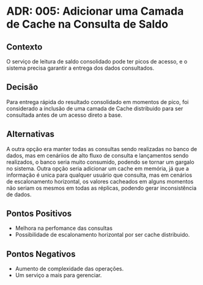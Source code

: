 # ADR: 005: Adicionar uma Camada de Cache na Consulta de Saldo

## Contexto

O serviço de leitura de saldo consolidado pode ter picos de acesso, e o sistema precisa garantir a entrega dos dados consultados. 

## Decisão

Para entrega rápida do resultado consolidado em momentos de pico, foi considerado a inclusão de uma camada de Cache distribuido para ser consultada antes de um acesso direto a base.

## Alternativas

A outra opção era manter todas as consultas sendo realizadas no banco de dados, mas em cenáriios de alto fluxo de consulta e lançamentos sendo realizados, o banco seria muito consumido, podendo se tornar um gargalo no sistema. Outra opção seria adicionar um cache em memória, já que a informação é unica para qualquer usuário que consulta, mas em cenários de escalonamento horizontal, os valores cacheados em alguns momentos não seriam os mesmos em todas as réplicas, podendo gerar inconsistência de dados.

## Pontos Positivos

- Melhora na perfomance das consultas
- Possibilidade de escalonamento horizontal por ser cache distribuido.

## Pontos Negativos

- Aumento de complexidade das operações.
- Um serviço a mais para gerenciar.
